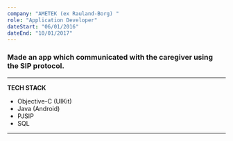 ```yaml
---
company: "AMETEK (ex Rauland-Borg) "
role: "Application Developer"
dateStart: "06/01/2016"
dateEnd: "10/01/2017"
---
```


### Made an app which communicated with the caregiver using the SIP protocol.

---
**TECH STACK**

- Objective-C (UIKit)
- Java (Android)
- PJSIP
- SQL

---